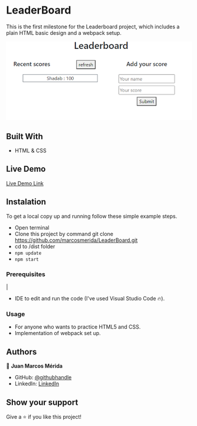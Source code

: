 # LeaderBoard

This is the first milestone for the Leaderboard project, which includes a plain HTML basic design and a webpack setup.

![screenshot](screenshots/screenshot1.png)

## Built With

- HTML & CSS

## Live Demo

[Live Demo Link](https://marcosmerida.github.io/LeaderBoard/dist)

## Instalation

To get a local copy up and running follow these simple example steps.
- Open terminal
- Clone this project by command git clone https://github.com/marcosmerida/LeaderBoard.git
- cd to /dist folder
- ```npm update```
- ```npm start```

### Prerequisites
|
- IDE to edit and run the code (I've used Visual Studio Code 🔥).

### Usage

- For anyone who wants to practice HTML5 and CSS.
- Implementation of webpack set up.

## Authors

👤 **Juan Marcos Mérida**

- GitHub: [@githubhandle](https://github.com/marcosmerida)
- LinkedIn: [LinkedIn](https://linkedin.com/in/marcos-merida-219437206/)

## Show your support

Give a ⭐️ if you like this project!
